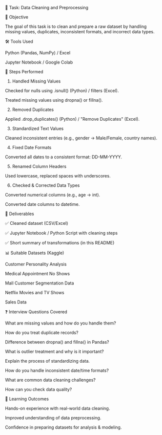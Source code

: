 📌 Task: Data Cleaning and Preprocessing

🎯 Objective

The goal of this task is to clean and prepare a raw dataset by handling missing values, duplicates, inconsistent formats, and incorrect data types.

🛠 Tools Used

Python (Pandas, NumPy) / Excel

Jupyter Notebook / Google Colab


📂 Steps Performed

1. Handled Missing Values

Checked for nulls using .isnull() (Python) / filters (Excel).

Treated missing values using dropna() or fillna().



2. Removed Duplicates

Applied .drop_duplicates() (Python) / "Remove Duplicates" (Excel).



3. Standardized Text Values

Cleaned inconsistent entries (e.g., gender → Male/Female, country names).



4. Fixed Date Formats

Converted all dates to a consistent format: DD-MM-YYYY.



5. Renamed Column Headers

Used lowercase, replaced spaces with underscores.



6. Checked & Corrected Data Types

Converted numerical columns (e.g., age → int).

Converted date columns to datetime.




📑 Deliverables

✅ Cleaned dataset (CSV/Excel)

✅ Jupyter Notebook / Python Script with cleaning steps

✅ Short summary of transformations (in this README)


📊 Suitable Datasets (Kaggle)

Customer Personality Analysis

Medical Appointment No Shows

Mall Customer Segmentation Data

Netflix Movies and TV Shows

Sales Data


❓ Interview Questions Covered

What are missing values and how do you handle them?

How do you treat duplicate records?

Difference between dropna() and fillna() in Pandas?

What is outlier treatment and why is it important?

Explain the process of standardizing data.

How do you handle inconsistent date/time formats?

What are common data cleaning challenges?

How can you check data quality?


🚀 Learning Outcomes

Hands-on experience with real-world data cleaning.

Improved understanding of data preprocessing.

Confidence in preparing datasets for analysis & modeling.

